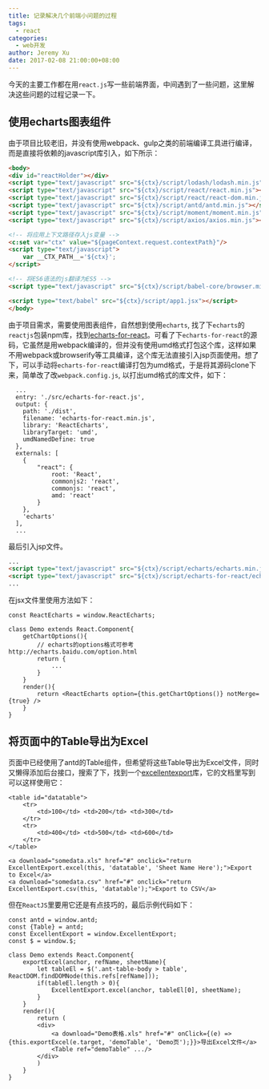 ```yaml
---
title: 记录解决几个前端小问题的过程
tags:
  - react
categories:
  - web开发
author: Jeremy Xu
date: 2017-02-08 21:00:00+08:00
---
```


今天的主要工作都在用`react.js`写一些前端界面，中间遇到了一些问题，这里解决这些问题的过程记录一下。

## 使用echarts图表组件

由于项目比较老旧，并没有使用webpack、gulp之类的前端编译工具进行编译，而是直接将依赖的javascript库引入，如下所示：

```html
<body>
<div id="reactHolder"></div>
<script type="text/javascript" src="${ctx}/script/lodash/lodash.min.js"></script>
<script type="text/javascript" src="${ctx}/script/react/react.min.js"></script>
<script type="text/javascript" src="${ctx}/script/react/react-dom.min.js"></script>
<script type="text/javascript" src="${ctx}/script/antd/antd.min.js"></script>
<script type="text/javascript" src="${ctx}/script/moment/moment.min.js"></script>
<script type="text/javascript" src="${ctx}/script/axios/axios.min.js"></script>

<!-- 将应用上下文路径存入js变量 -->
<c:set var="ctx" value="${pageContext.request.contextPath}"/>
<script type="text/javascript">
    var __CTX_PATH__='${ctx}';
</script>

<!-- 将ES6语法的js翻译为ES5 -->
<script type="text/javascript" src="${ctx}/script/babel-core/browser.min.js"></script>

<script type="text/babel" src="${ctx}/script/app1.jsx"></script>
</body>
```

由于项目需求，需要使用图表组件，自然想到使用`echarts`, 找了下`echarts`的`reactjs`包装npm库，找到[echarts-for-react](https://github.com/hustcc/echarts-for-react)。可看了下`echarts-for-react`的源码，它虽然是用webpack编译的，但并没有使用umd格式打包这个库，这样如果不用webpack或browserify等工具编译，这个库无法直接引入jsp页面使用。想了下，可以手动将`echarts-for-react`编译打包为umd格式，于是将其源码clone下来，简单改了改`webpack.config.js`, 以打出umd格式的库文件，如下：

```
  ...
  entry: './src/echarts-for-react.js',
  output: {
    path: './dist',
    filename: 'echarts-for-react.min.js',
    library: 'ReactEcharts',
    libraryTarget: 'umd',
    umdNamedDefine: true
  },
  externals: [
    {
        "react": {
            root: 'React',
            commonjs2: 'react',
            commonjs: 'react',
            amd: 'react'
        }
    },
    'echarts'
  ],
  ...
```

最后引入jsp文件。

```html
...
<script type="text/javascript" src="${ctx}/script/echarts/echarts.min.js"></script>
<script type="text/javascript" src="${ctx}/script/echarts-for-react/echarts-for-react.min.js"></script>
...
```

在jsx文件里使用方法如下：

```
const ReactEcharts = window.ReactEcharts;

class Demo extends React.Component{
    getChartOptions(){
        // echarts的options格式可参考http://echarts.baidu.com/option.html
        return {
            ...
        }
    }
    render(){
        return <ReactEcharts option={this.getChartOptions()} notMerge={true} />
    }
}
```

## 将页面中的Table导出为Excel

页面中已经使用了antd的Table组件，但希望将这些Table导出为Excel文件，同时又懒得添加后台接口，搜索了下，找到一个[excellentexport](https://github.com/jmaister/excellentexport)库，它的文档里写到可以这样使用它：

```
<table id="datatable">
    <tr>
        <td>100</td> <td>200</td> <td>300</td>
    </tr>
    <tr>
        <td>400</td> <td>500</td> <td>600</td>
    </tr>
</table>

<a download="somedata.xls" href="#" onclick="return ExcellentExport.excel(this, 'datatable', 'Sheet Name Here');">Export to Excel</a>
<a download="somedata.csv" href="#" onclick="return ExcellentExport.csv(this, 'datatable');">Export to CSV</a>
```

但在`ReactJS`里要用它还是有点技巧的，最后示例代码如下：

```
const antd = window.antd;
const {Table} = antd;
const ExcellentExport = window.ExcellentExport;
const $ = window.$;

class Demo extends React.Component{
    exportExcel(anchor, refName, sheetName){
        let tableEl = $('.ant-table-body > table', ReactDOM.findDOMNode(this.refs[refName]));
        if(tableEl.length > 0){
            ExcellentExport.excel(anchor, tableEl[0], sheetName);
        }
    }
    render(){
        return (
        <div>
            <a download="Demo表格.xls" href="#" onClick={(e) => {this.exportExcel(e.target, 'demoTable', 'Demo页');}}>导出Excel文件</a>
            <Table ref="demoTable" .../>
        </div>
        )
    }
}
```



